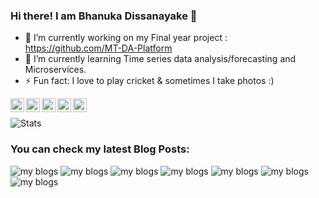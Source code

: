 ### Hi there! I am Bhanuka Dissanayake 👋

<!--
**bhanukad610/bhanukad610** is a ✨ _special_ ✨ repository because its `README.md` (this file) appears on your GitHub profile.

Here are some ideas to get you started:

- 🔭 I’m currently working on ...
- 🌱 I’m currently learning ...
- 👯 I’m looking to collaborate on ...
- 🤔 I’m looking for help with ...
- 💬 Ask me about ...
- 📫 How to reach me: ...
- 😄 Pronouns: ...
- ⚡ Fun fact: ...
-->

- 🔭 I’m currently working on my Final year project : https://github.com/MT-DA-Platform
- 🌱 I’m currently learning Time series data analysis/forecasting and Microservices.
- ⚡ Fun fact: I love to play cricket & sometimes I take photos :)


[<img align="left" alt="Osanda | LinkedIn" width="22px" src="https://cdn.jsdelivr.net/npm/simple-icons@v3/icons/linkedin.svg" />][linkedin]
[<img align="left" alt="Osanda | Medium" width="22px" src="https://cdn.jsdelivr.net/npm/simple-icons@v3/icons/medium.svg" />][medium]
[<img align="left" alt="Osanda | Facebook" width="22px" src="https://cdn.jsdelivr.net/npm/simple-icons@v3/icons/facebook.svg" />][facebook]
[<img align="left" alt="Osanda | Twitter" width="22px" src="https://cdn.jsdelivr.net/npm/simple-icons@v3/icons/twitter.svg" />][twitter]
[<img align="left" alt="Osanda | Instagram" width="22px" src="https://cdn.jsdelivr.net/npm/simple-icons@v3/icons/instagram.svg" />][instagram]

<p>&nbsp;</p>

![Stats](https://github-readme-stats.vercel.app/api?username=bhanukad610&show_icons=true&hide_border=true&count_private=true&include_all_commits=false&hide_title=true)

### You can check my latest Blog Posts:

<!-- MEDIUM:START -->
![my blogs](https://github-readme-medium-recent-article.vercel.app/medium/@bhanuka-16/0)
![my blogs](https://github-readme-medium-recent-article.vercel.app/medium/@bhanuka-16/1)
![my blogs](https://github-readme-medium-recent-article.vercel.app/medium/@bhanuka-16/2)
![my blogs](https://github-readme-medium-recent-article.vercel.app/medium/@bhanuka-16/3)
![my blogs](https://github-readme-medium-recent-article.vercel.app/medium/@bhanuka-16/4)
![my blogs](https://github-readme-medium-recent-article.vercel.app/medium/@bhanuka-16/5)
![my blogs](https://github-readme-medium-recent-article.vercel.app/medium/@bhanuka-16/6)
<!-- MEDIUM:END -->

[linkedin]: https://www.linkedin.com/in/bhanuka-dissanayake/
[medium]: https://medium.com/@bhanuka.16
[facebook]: https://www.facebook.com/bhanuka.dissanayake.9
[twitter]: https://twitter.com/bhanukad610
[instagram]: https://www.instagram.com/bhanuka_dissanayake_/
